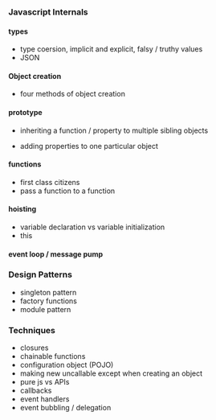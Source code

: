 ### Javascript Internals

#### types
- type coersion, implicit and explicit,        falsy / truthy values
- JSON

#### Object creation
- four methods of object creation

#### prototype
- inheriting a function / property to multiple sibling objects

- adding properties to one particular object

#### functions
- first class citizens
- pass a function to a function

#### hoisting
- variable declaration vs variable initialization
- this

#### event loop / message pump

### Design Patterns
- singleton pattern
- factory functions
- module pattern

### Techniques
- closures
- chainable functions
- configuration object (POJO)
- making new uncallable except when creating an object
- pure js vs APIs
- callbacks
- event handlers
- event bubbling / delegation
